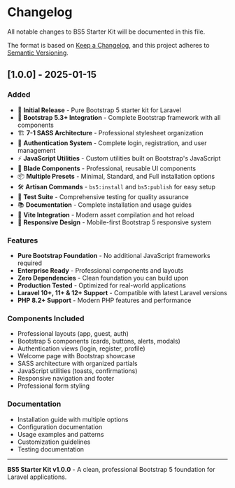 # Changelog

All notable changes to BS5 Starter Kit will be documented in this file.

The format is based on [Keep a Changelog](https://keepachangelog.com/en/1.0.0/),
and this project adheres to [Semantic Versioning](https://semver.org/spec/v2.0.0.html).

## [1.0.0] - 2025-01-15

### Added
- 🎉 **Initial Release** - Pure Bootstrap 5 starter kit for Laravel
- 🎨 **Bootstrap 5.3+ Integration** - Complete Bootstrap framework with all components
- 🏗️ **7-1 SASS Architecture** - Professional stylesheet organization
- 🔐 **Authentication System** - Complete login, registration, and user management
- ⚡ **JavaScript Utilities** - Custom utilities built on Bootstrap's JavaScript
- 🧩 **Blade Components** - Professional, reusable UI components
- 📦 **Multiple Presets** - Minimal, Standard, and Full installation options
- 🛠️ **Artisan Commands** - `bs5:install` and `bs5:publish` for easy setup
- 🧪 **Test Suite** - Comprehensive testing for quality assurance
- 📚 **Documentation** - Complete installation and usage guides
- 🎯 **Vite Integration** - Modern asset compilation and hot reload
- 🎨 **Responsive Design** - Mobile-first Bootstrap 5 responsive system

### Features
- **Pure Bootstrap Foundation** - No additional JavaScript frameworks required
- **Enterprise Ready** - Professional components and layouts
- **Zero Dependencies** - Clean foundation you can build upon
- **Production Tested** - Optimized for real-world applications
- **Laravel 10+, 11+ & 12+ Support** - Compatible with latest Laravel versions
- **PHP 8.2+ Support** - Modern PHP features and performance

### Components Included
- Professional layouts (app, guest, auth)
- Bootstrap 5 components (cards, buttons, alerts, modals)
- Authentication views (login, register, profile)
- Welcome page with Bootstrap showcase
- SASS architecture with organized partials
- JavaScript utilities (toasts, confirmations)
- Responsive navigation and footer
- Professional form styling

### Documentation
- Installation guide with multiple options
- Configuration documentation
- Usage examples and patterns
- Customization guidelines
- Testing documentation

---

**BS5 Starter Kit v1.0.0** - A clean, professional Bootstrap 5 foundation for Laravel applications.
